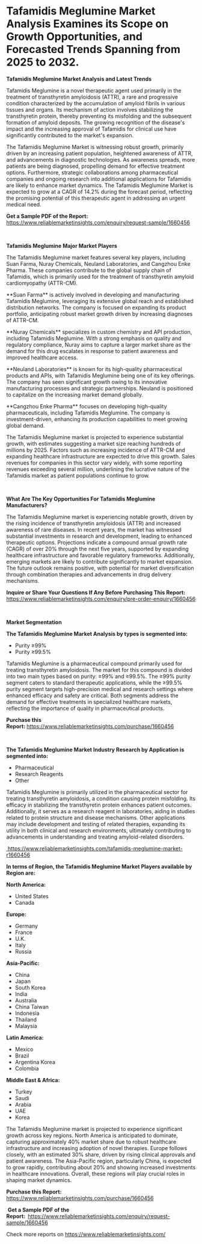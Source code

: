 <p><h1>Tafamidis Meglumine Market Analysis Examines its Scope on Growth Opportunities, and Forecasted Trends Spanning from 2025 to 2032.</h1></p><p><strong>Tafamidis Meglumine Market Analysis and Latest Trends</strong></p>
<p><p>Tafamidis Meglumine is a novel therapeutic agent used primarily in the treatment of transthyretin amyloidosis (ATTR), a rare and progressive condition characterized by the accumulation of amyloid fibrils in various tissues and organs. Its mechanism of action involves stabilizing the transthyretin protein, thereby preventing its misfolding and the subsequent formation of amyloid deposits. The growing recognition of the disease's impact and the increasing approval of Tafamidis for clinical use have significantly contributed to the market's expansion.</p><p>The Tafamidis Meglumine Market is witnessing robust growth, primarily driven by an increasing patient population, heightened awareness of ATTR, and advancements in diagnostic technologies. As awareness spreads, more patients are being diagnosed, propelling demand for effective treatment options. Furthermore, strategic collaborations among pharmaceutical companies and ongoing research into additional applications for Tafamidis are likely to enhance market dynamics. The Tafamidis Meglumine Market is expected to grow at a CAGR of 14.2% during the forecast period, reflecting the promising potential of this therapeutic agent in addressing an urgent medical need.</p></p>
<p><strong>Get a Sample PDF of the Report:&nbsp;</strong> <a href="https://www.reliablemarketinsights.com/enquiry/request-sample/1660456?utm_campaign=2010&utm_medium=2&utm_source=Github&utm_content=ia&utm_term=15022025&utm_id=tafamidis-meglumine">https://www.reliablemarketinsights.com/enquiry/request-sample/1660456</a></p>
<p>&nbsp;</p>
<p><strong>Tafamidis Meglumine Major Market Players</strong></p>
<p><p>The Tafamidis Meglumine market features several key players, including Suan Farma, Nuray Chemicals, Neuland Laboratories, and Cangzhou Enke Pharma. These companies contribute to the global supply chain of Tafamidis, which is primarily used for the treatment of transthyretin amyloid cardiomyopathy (ATTR-CM).</p><p>**Suan Farma** is actively involved in developing and manufacturing Tafamidis Meglumine, leveraging its extensive global reach and established distribution networks. The company is focused on expanding its product portfolio, anticipating robust market growth driven by increasing diagnoses of ATTR-CM. </p><p>**Nuray Chemicals** specializes in custom chemistry and API production, including Tafamidis Meglumine. With a strong emphasis on quality and regulatory compliance, Nuray aims to capture a larger market share as the demand for this drug escalates in response to patient awareness and improved healthcare access.</p><p>**Neuland Laboratories** is known for its high-quality pharmaceutical products and APIs, with Tafamidis Meglumine being one of its key offerings. The company has seen significant growth owing to its innovative manufacturing processes and strategic partnerships. Neuland is positioned to capitalize on the increasing market demand globally.</p><p>**Cangzhou Enke Pharma** focuses on developing high-quality pharmaceuticals, including Tafamidis Meglumine. The company is investment-driven, enhancing its production capabilities to meet growing global demand.</p><p>The Tafamidis Meglumine market is projected to experience substantial growth, with estimates suggesting a market size reaching hundreds of millions by 2025. Factors such as increasing incidence of ATTR-CM and expanding healthcare infrastructure are expected to drive this growth. Sales revenues for companies in this sector vary widely, with some reporting revenues exceeding several million, underlining the lucrative nature of the Tafamidis market as patient populations continue to grow.</p></p>
<p>&nbsp;</p>
<p><strong>What Are The Key Opportunities For Tafamidis Meglumine Manufacturers?</strong></p>
<p><p>The Tafamidis Meglumine market is experiencing notable growth, driven by the rising incidence of transthyretin amyloidosis (ATTR) and increased awareness of rare diseases. In recent years, the market has witnessed substantial investments in research and development, leading to enhanced therapeutic options. Projections indicate a compound annual growth rate (CAGR) of over 20% through the next five years, supported by expanding healthcare infrastructure and favorable regulatory frameworks. Additionally, emerging markets are likely to contribute significantly to market expansion. The future outlook remains positive, with potential for market diversification through combination therapies and advancements in drug delivery mechanisms.</p></p>
<p><strong>Inquire or Share Your Questions If Any Before Purchasing This Report:</strong> <a href="https://www.reliablemarketinsights.com/enquiry/pre-order-enquiry/1660456?utm_campaign=2010&utm_medium=2&utm_source=Github&utm_content=ia&utm_term=15022025&utm_id=tafamidis-meglumine">https://www.reliablemarketinsights.com/enquiry/pre-order-enquiry/1660456</a></p>
<p>&nbsp;</p>
<p><strong>Market Segmentation</strong></p>
<p><strong>The Tafamidis Meglumine Market Analysis by types is segmented into:</strong></p>
<p><ul><li>Purity ≥99%</li><li>Purity ≥99.5%</li></ul></p>
<p><p>Tafamidis Meglumine is a pharmaceutical compound primarily used for treating transthyretin amyloidosis. The market for this compound is divided into two main types based on purity: ≥99% and ≥99.5%. The ≥99% purity segment caters to standard therapeutic applications, while the ≥99.5% purity segment targets high-precision medical and research settings where enhanced efficacy and safety are critical. Both segments address the demand for effective treatments in specialized healthcare markets, reflecting the importance of quality in pharmaceutical products.</p></p>
<p><strong>Purchase this Report:&nbsp;</strong><a href="https://www.reliablemarketinsights.com/purchase/1660456?utm_campaign=2010&utm_medium=2&utm_source=Github&utm_content=ia&utm_term=15022025&utm_id=tafamidis-meglumine">https://www.reliablemarketinsights.com/purchase/1660456</a></p>
<p>&nbsp;</p>
<p><strong>The Tafamidis Meglumine Market Industry Research by Application is segmented into:</strong></p>
<p><ul><li>Pharmaceutical</li><li>Research Reagents</li><li>Other</li></ul></p>
<p><p>Tafamidis Meglumine is primarily utilized in the pharmaceutical sector for treating transthyretin amyloidosis, a condition causing protein misfolding. Its efficacy in stabilizing the transthyretin protein enhances patient outcomes. Additionally, it serves as a research reagent in laboratories, aiding in studies related to protein structure and disease mechanisms. Other applications may include development and testing of related therapies, expanding its utility in both clinical and research environments, ultimately contributing to advancements in understanding and treating amyloid-related disorders.</p></p>
<p><a href="https://www.reliablemarketinsights.com/tafamidis-meglumine-market-r1660456?utm_campaign=2010&utm_medium=2&utm_source=Github&utm_content=ia&utm_term=15022025&utm_id=tafamidis-meglumine">&nbsp;https://www.reliablemarketinsights.com/tafamidis-meglumine-market-r1660456</a></p>
<p><strong>In terms of Region, the Tafamidis Meglumine Market Players available by Region are:</strong></p>
<p>
    <p> <strong> North America: </strong>
        <ul>
            <li>United States</li>
            <li>Canada</li>
        </ul>
        </p> 
    <p> <strong> Europe: </strong>
        <ul>
            <li>Germany</li>
            <li>France</li>
            <li>U.K.</li>
            <li>Italy</li>
            <li>Russia</li>
        </ul>
        </p> 
    <p> <strong> Asia-Pacific: </strong>
        <ul>
            <li>China</li>
            <li>Japan</li>
            <li>South Korea</li>
            <li>India</li>
            <li>Australia</li>
            <li>China Taiwan</li>
            <li>Indonesia</li>
            <li>Thailand</li>
            <li>Malaysia</li>
        </ul>
        </p> 
    <p> <strong> Latin America: </strong>
        <ul>
            <li>Mexico</li>
            <li>Brazil</li>
            <li>Argentina Korea</li>
            <li>Colombia</li>
        </ul>
        </p> 
    <p> <strong> Middle East & Africa: </strong>
        <ul>
            <li>Turkey</li>
            <li>Saudi</li>
            <li>Arabia</li>
            <li>UAE</li>
            <li>Korea</li>
        </ul>
    </p>
    </p>
<p><p>The Tafamidis Meglumine market is projected to experience significant growth across key regions. North America is anticipated to dominate, capturing approximately 40% market share due to robust healthcare infrastructure and increasing adoption of novel therapies. Europe follows closely, with an estimated 30% share, driven by rising clinical approvals and patient awareness. The Asia-Pacific region, particularly China, is expected to grow rapidly, contributing about 20% and showing increased investments in healthcare innovations. Overall, these regions will play crucial roles in shaping market dynamics.</p></p>
<p><strong>Purchase this Report: </strong><a href="https://www.reliablemarketinsights.com/purchase/1660456?utm_campaign=2010&utm_medium=2&utm_source=Github&utm_content=ia&utm_term=15022025&utm_id=tafamidis-meglumine">https://www.reliablemarketinsights.com/purchase/1660456</a></p>
<p>&nbsp;<strong>Get a Sample PDF of the Report:&nbsp;&nbsp;</strong><a href="https://www.reliablemarketinsights.com/enquiry/request-sample/1660456?utm_campaign=2010&utm_medium=2&utm_source=Github&utm_content=ia&utm_term=15022025&utm_id=tafamidis-meglumine">https://www.reliablemarketinsights.com/enquiry/request-sample/1660456</a></p>
<p><strong></strong></p>
<p>Check more reports on <a href="https://www.reliablemarketinsights.com/?utm_campaign=2010&utm_medium=2&utm_source=Github&utm_content=ia&utm_term=15022025&utm_id=tafamidis-meglumine">https://www.reliablemarketinsights.com/</a></p>